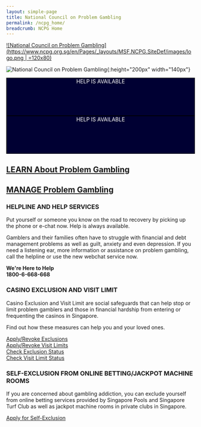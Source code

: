 ```yaml
---
layout: simple-page
title: National Council on Problem Gambling
permalink: /ncpg_home/
breadcrumb: NCPG Home
---
```


[![National Council on Problem Gambling](https://www.ncpg.org.sg/en/Pages/_layouts/MSF.NCPG.SiteDef/images/logo.png | =120x80)](https://www.ncpg.org.sg/en/Pages/Home.aspx)

![National Council on Problem Gambling](https://www.ncpg.org.sg/en/Pages/_layouts/MSF.NCPG.SiteDef/images/logo.png){:height="200px" width="140px"}

<div style="min-width:200px;width:100%;height:100px;border:1px solid #000;background-color:#003;color:white;text-align:center;vertical-align:middle;">HELP IS AVAILABLE</div> <div style="width:100%;height:100px;border:1px solid #000;background-color:#003;color:white;text-align:center;vertical-align:middle;">HELP IS AVAILABLE</div>

## [LEARN About Problem Gambling](https://www.ncpg.org.sg/en/Pages/LearnAboutProblemGambling.aspx)
## [MANAGE Problem Gambling](https://www.ncpg.org.sg/en/Pages/DealWithProblemGambling.aspx)


### HELPLINE AND HELP SERVICES
Put yourself or someone you know on the road to recovery by picking up the phone or e-chat now. Help is always available.

Gamblers and their families often have to struggle with financial and debt management problems as well as guilt, anxiety and even depression. If you need a listening ear, more information or assistance on problem gambling, call the helpline or use the new webchat service now.

**We're Here to Help**<br>
**1800-6-668-668**



### CASINO EXCLUSION AND VISIT LIMIT
Casino Exclusion and Visit Limit are social safeguards that can help stop or limit problem gamblers and those in financial hardship from entering or frequenting the casinos in Singapore.

Find out how these measures can help you and your loved ones.

[Apply/Revoke Exclusions](https://www.ncpg.org.sg/en/Pages/DealWithProblemGambling.aspx?categ=2&article=10) <br>
[Apply/Revoke Visit Limits](https://www.ncpg.org.sg/en/Pages/DealWithProblemGambling.aspx?categ=3&article=20) <br>
[Check Exclusion Status](http://ces.ncpg.org.sg/CES/login.do?action=init&access=public) <br>
[Check Visit Limit Status](https://icis-services.ncpg.org.sg/)



### SELF-EXCLUSION FROM ONLINE BETTING/JACKPOT MACHINE ROOMS
If you are concerned about gambling addiction, you can exclude yourself from online betting services provided by Singapore Pools and Singapore Turf Club as well as jackpot machine rooms in private clubs in Singapore.

[Apply for Self-Exclusion](https://www.ncpg.org.sg/en/Pages/DealWithProblemGambling.aspx?categ=4&article=41)

